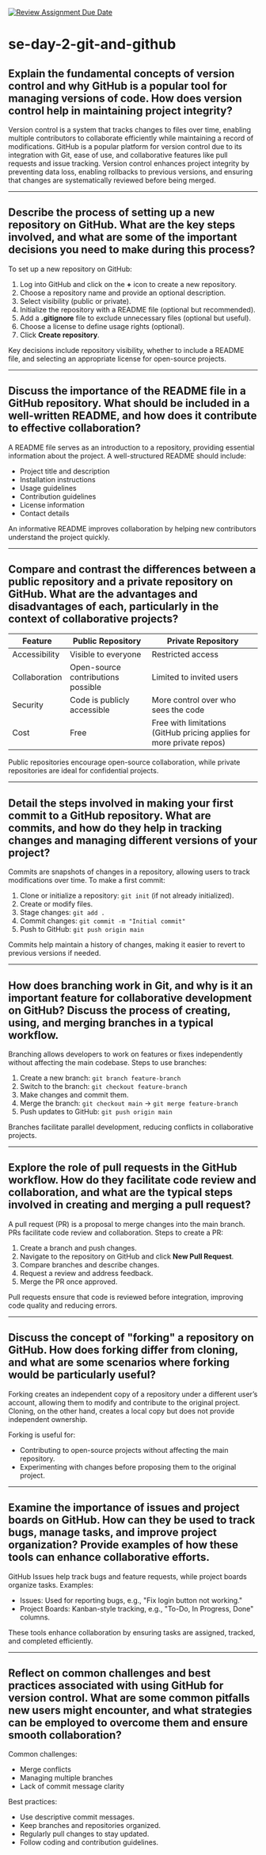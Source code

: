 [![Review Assignment Due Date](https://classroom.github.com/assets/deadline-readme-button-22041afd0340ce965d47ae6ef1cefeee28c7c493a6346c4f15d667ab976d596c.svg)](https://classroom.github.com/a/8wgCKhpZ)
# se-day-2-git-and-github
## Explain the fundamental concepts of version control and why GitHub is a popular tool for managing versions of code. How does version control help in maintaining project integrity?

Version control is a system that tracks changes to files over time, enabling multiple contributors to collaborate efficiently while maintaining a record of modifications. GitHub is a popular platform for version control due to its integration with Git, ease of use, and collaborative features like pull requests and issue tracking. Version control enhances project integrity by preventing data loss, enabling rollbacks to previous versions, and ensuring that changes are systematically reviewed before being merged.

---

## Describe the process of setting up a new repository on GitHub. What are the key steps involved, and what are some of the important decisions you need to make during this process?

To set up a new repository on GitHub:
1. Log into GitHub and click on the **+** icon to create a new repository.
2. Choose a repository name and provide an optional description.
3. Select visibility (public or private).
4. Initialize the repository with a README file (optional but recommended).
5. Add a **.gitignore** file to exclude unnecessary files (optional but useful).
6. Choose a license to define usage rights (optional).
7. Click **Create repository**.

Key decisions include repository visibility, whether to include a README file, and selecting an appropriate license for open-source projects.

---

## Discuss the importance of the README file in a GitHub repository. What should be included in a well-written README, and how does it contribute to effective collaboration?

A README file serves as an introduction to a repository, providing essential information about the project. A well-structured README should include:
- Project title and description
- Installation instructions
- Usage guidelines
- Contribution guidelines
- License information
- Contact details

An informative README improves collaboration by helping new contributors understand the project quickly.

---

## Compare and contrast the differences between a public repository and a private repository on GitHub. What are the advantages and disadvantages of each, particularly in the context of collaborative projects?

| Feature | Public Repository | Private Repository |
|---------|------------------|------------------|
| Accessibility | Visible to everyone | Restricted access |
| Collaboration | Open-source contributions possible | Limited to invited users |
| Security | Code is publicly accessible | More control over who sees the code |
| Cost | Free | Free with limitations (GitHub pricing applies for more private repos) |

Public repositories encourage open-source collaboration, while private repositories are ideal for confidential projects.

---

## Detail the steps involved in making your first commit to a GitHub repository. What are commits, and how do they help in tracking changes and managing different versions of your project?

Commits are snapshots of changes in a repository, allowing users to track modifications over time. To make a first commit:
1. Clone or initialize a repository: `git init` (if not already initialized).
2. Create or modify files.
3. Stage changes: `git add .`
4. Commit changes: `git commit -m "Initial commit"`
5. Push to GitHub: `git push origin main`

Commits help maintain a history of changes, making it easier to revert to previous versions if needed.

---

## How does branching work in Git, and why is it an important feature for collaborative development on GitHub? Discuss the process of creating, using, and merging branches in a typical workflow.

Branching allows developers to work on features or fixes independently without affecting the main codebase. Steps to use branches:
1. Create a new branch: `git branch feature-branch`
2. Switch to the branch: `git checkout feature-branch`
3. Make changes and commit them.
4. Merge the branch: `git checkout main` → `git merge feature-branch`
5. Push updates to GitHub: `git push origin main`

Branches facilitate parallel development, reducing conflicts in collaborative projects.

---

## Explore the role of pull requests in the GitHub workflow. How do they facilitate code review and collaboration, and what are the typical steps involved in creating and merging a pull request?
A pull request (PR) is a proposal to merge changes into the main branch. PRs facilitate code review and collaboration. Steps to create a PR:
1. Create a branch and push changes.
2. Navigate to the repository on GitHub and click **New Pull Request**.
3. Compare branches and describe changes.
4. Request a review and address feedback.
5. Merge the PR once approved.

Pull requests ensure that code is reviewed before integration, improving code quality and reducing errors.

---

## Discuss the concept of "forking" a repository on GitHub. How does forking differ from cloning, and what are some scenarios where forking would be particularly useful?

Forking creates an independent copy of a repository under a different user’s account, allowing them to modify and contribute to the original project. Cloning, on the other hand, creates a local copy but does not provide independent ownership.

Forking is useful for:
- Contributing to open-source projects without affecting the main repository.
- Experimenting with changes before proposing them to the original project.

---

## Examine the importance of issues and project boards on GitHub. How can they be used to track bugs, manage tasks, and improve project organization? Provide examples of how these tools can enhance collaborative efforts.

GitHub Issues help track bugs and feature requests, while project boards organize tasks. Examples:
- Issues: Used for reporting bugs, e.g., "Fix login button not working."
- Project Boards: Kanban-style tracking, e.g., "To-Do, In Progress, Done" columns.

These tools enhance collaboration by ensuring tasks are assigned, tracked, and completed efficiently.

---

## Reflect on common challenges and best practices associated with using GitHub for version control. What are some common pitfalls new users might encounter, and what strategies can be employed to overcome them and ensure smooth collaboration?

Common challenges:
- Merge conflicts
- Managing multiple branches
- Lack of commit message clarity

Best practices:
- Use descriptive commit messages.
- Keep branches and repositories organized.
- Regularly pull changes to stay updated.
- Follow coding and contribution guidelines.
